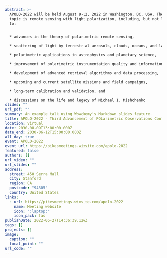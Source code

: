 ```yaml
---
abstract: >-
  APOLO-2022 will be held August 9-12, 2022 in Washington, DC, USA. The primary
  topic is remote sensing with light polarization, including, but not limited
  to:


  * advances in the theory of polarimetric remote sensing, 

  * scattering of light by terrestrial aerosols, clouds, oceans, and land surfaces, 

  * polarimetric applications in astrophysics and planetary science,

  * improvement of polarimetric instrumentation quality and information content, 

  * development of advanced retrieval algorithms and data processing, 

  * upcoming and current satellite missions and field campaigns,

  * long-term calibration and validation, and

  * discussions on the life and legacy of Michael I. Mishchenko
slides: ""
url_pdf: ""
summary: An example talk using Wowchemy's Markdown slides feature.
title: APOLO-2022 - Third Advancement of POLarimetric Observations Conference
location: Virtual
date: 2030-08-09T13:00:00.000Z
date_end: 2030-06-12T15:00:00.000Z
all_day: true
event: APOLO-2022
event_url: https://pikesmeetings.wixsite.com/apolo-2022
featured: false
authors: []
url_video: ""
url_slides: ""
address:
  street: 450 Serra Mall
  city: Stanford
  region: CA
  postcode: "94305"
  country: United States
links:
  - url: https://pikesmeetings.wixsite.com/apolo-2022
    name: Meeting website
    icon: ":laptop:"
    icon_pack: fas
publishDate: 2022-06-27T14:36:39.126Z
tags: []
projects: []
image:
  caption: ""
  focal_point: ""
url_code: ""
---
```

